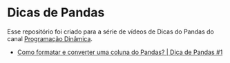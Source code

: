 # Dicas de Pandas

Esse repositório foi criado para a série de vídeos de Dicas do Pandas do canal [Programação Dinâmica](https://www.youtube.com/programacaodinamica).

- [Como formatar e converter uma coluna do Pandas? | Dica de Pandas #1](https://youtu.be/MVd1cs7TDgA)
